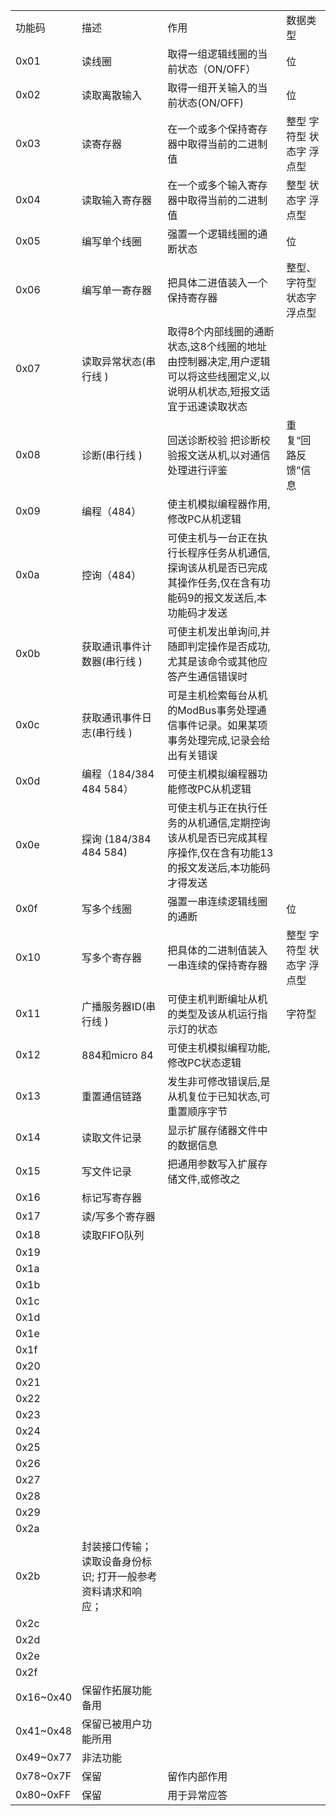 |           |                                                              |                                                              |                             |
| :-------- | :----------------------------------------------------------- | :----------------------------------------------------------- | :-------------------------- |
| 功能码    | 描述                                                         | 作用                                                         | 数据类型                    |
| 0x01      | 读线圈                                                       | 取得一组逻辑线圈的当前状态（ON/OFF）                         | 位                          |
| 0x02      | 读取离散输入                                                 | 取得一组开关输入的当前状态(ON/OFF)                           | 位                          |
| 0x03      | 读寄存器                                                     | 在一个或多个保持寄存器中取得当前的二进制值                   | 整型 字符型 状态字 浮点型   |
| 0x04      | 读取输入寄存器                                               | 在一个或多个输入寄存器中取得当前的二进制值                   | 整型 状态字 浮点型          |
| 0x05      | 编写单个线圈                                                 | 强置一个逻辑线圈的通断状态                                   | 位                          |
| 0x06      | 编写单一寄存器                                               | 把具体二进值装入一个保持寄存器                               | 整型、 字符型 状态字 浮点型 |
| 0x07      | 读取异常状态(串行线 )                                        | 取得8个内部线圈的通断状态,这8个线圈的地址由控制器决定,用户逻辑可以将这些线圈定义,以说明从机状态,短报文适宜于迅速读取状态 |                             |
| 0x08      | 诊断(串行线 )                                                | 回送诊断校验 把诊断校验报文送从机,以对通信处理进行评鉴       | 重复“回路反馈”信息          |
| 0x09      | 编程（484）                                                  | 使主机模拟编程器作用,修改PC从机逻辑                          |                             |
| 0x0a      | 控询（484）                                                  | 可使主机与一台正在执行长程序任务从机通信,探询该从机是否已完成其操作任务,仅在含有功能码9的报文发送后,本功能码才发送 |                             |
| 0x0b      | 获取通讯事件计数器(串行线 )                                  | 可使主机发出单询问,并随即判定操作是否成功,尤其是该命令或其他应答产生通信错误时 |                             |
| 0x0c      | 获取通讯事件日志(串行线 )                                    | 可是主机检索每台从机的ModBus事务处理通信事件记录。如果某项事务处理完成,记录会给出有关错误 |                             |
| 0x0d      | 编程（184/384 484 584）                                      | 可使主机模拟编程器功能修改PC从机逻辑                         |                             |
| 0x0e      | 探询 (184/384 484 584)                                       | 可使主机与正在执行任务的从机通信,定期控询该从机是否已完成其程序操作,仅在含有功能13的报文发送后,本功能码才得发送 |                             |
| 0x0f      | 写多个线圈                                                   | 强置一串连续逻辑线圈的通断                                   | 位                          |
| 0x10      | 写多个寄存器                                                 | 把具体的二进制值装入一串连续的保持寄存器                     | 整型 字符型 状态字 浮点型   |
| 0x11      | 广播服务器ID(串行线 )                                        | 可使主机判断编址从机的类型及该从机运行指示灯的状态           | 字符型                      |
| 0x12      | 884和micro 84                                                | 可使主机模拟编程功能,修改PC状态逻辑                          |                             |
| 0x13      | 重置通信链路                                                 | 发生非可修改错误后,是从机复位于已知状态,可重置顺序字节       |                             |
| 0x14      | 读取文件记录                                                 | 显示扩展存储器文件中的数据信息                               |                             |
| 0x15      | 写文件记录                                                   | 把通用参数写入扩展存储文件,或修改之                          |                             |
| 0x16      | 标记写寄存器                                                 |                                                              |                             |
| 0x17      | 读/写多个寄存器                                              |                                                              |                             |
| 0x18      | 读取FIFO队列                                                 |                                                              |                             |
| 0x19      |                                                              |                                                              |                             |
| 0x1a      |                                                              |                                                              |                             |
| 0x1b      |                                                              |                                                              |                             |
| 0x1c      |                                                              |                                                              |                             |
| 0x1d      |                                                              |                                                              |                             |
| 0x1e      |                                                              |                                                              |                             |
| 0x1f      |                                                              |                                                              |                             |
| 0x20      |                                                              |                                                              |                             |
| 0x21      |                                                              |                                                              |                             |
| 0x22      |                                                              |                                                              |                             |
| 0x23      |                                                              |                                                              |                             |
| 0x24      |                                                              |                                                              |                             |
| 0x25      |                                                              |                                                              |                             |
| 0x26      |                                                              |                                                              |                             |
| 0x27      |                                                              |                                                              |                             |
| 0x28      |                                                              |                                                              |                             |
| 0x29      |                                                              |                                                              |                             |
| 0x2a      |                                                              |                                                              |                             |
| 0x2b      | 封装接口传输； 读取设备身份标识; 打开一般参考资料请求和响应； |                                                              |                             |
| 0x2c      |                                                              |                                                              |                             |
| 0x2d      |                                                              |                                                              |                             |
| 0x2e      |                                                              |                                                              |                             |
| 0x2f      |                                                              |                                                              |                             |
| 0x16~0x40 | 保留作拓展功能备用                                           |                                                              |                             |
| 0x41~0x48 | 保留已被用户功能所用                                         |                                                              |                             |
| 0x49~0x77 | 非法功能                                                     |                                                              |                             |
| 0x78~0x7F | 保留                                                         | 留作内部作用                                                 |                             |
| 0x80~0xFF | 保留                                                         | 用于异常应答                                                 |                             |